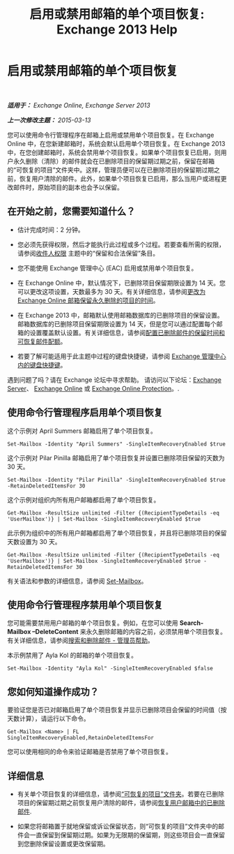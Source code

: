 ﻿---
title: '启用或禁用邮箱的单个项目恢复: Exchange 2013 Help'
TOCTitle: 启用或禁用邮箱的单个项目恢复
ms:assetid: 2e7f1bcd-8395-45ad-86ce-22868bd46af0
ms:mtpsurl: https://technet.microsoft.com/zh-cn/library/Ee633460(v=EXCHG.150)
ms:contentKeyID: 54652238
ms.date: 01/11/2018
mtps_version: v=EXCHG.150
ms.translationtype: HT
---

# 启用或禁用邮箱的单个项目恢复

 

_**适用于：** Exchange Online, Exchange Server 2013_

_**上一次修改主题：** 2015-03-13_

您可以使用命令行管理程序在邮箱上启用或禁用单个项目恢复。在 Exchange Online 中，在您新建邮箱时，系统会默认启用单个项目恢复。在 Exchange 2013 中，在您创建邮箱时，系统会禁用单个项目恢复。如果单个项目恢复已启用，则用户永久删除（清除）的邮件就会在已删除项目的保留期过期之前，保留在邮箱的“可恢复的项目”文件夹中。这样，管理员便可以在已删除项目的保留期过期之前，恢复用户清除的邮件。此外，如果单个项目恢复已启用，那么当用户或进程更改邮件时，原始项目的副本也会予以保留。

## 在开始之前，您需要知道什么？

  - 估计完成时间：2 分钟。

  - 您必须先获得权限，然后才能执行此过程或多个过程。若要查看所需的权限，请参阅[收件人权限](recipients-permissions-exchange-2013-help.md) 主题中的“保留和合法保留”条目。

  - 您不能使用 Exchange 管理中心 (EAC) 启用或禁用单个项目恢复。

  - 在 Exchange Online 中，默认情况下，已删除项目保留期限设置为 14 天。您可以更改这项设置，天数最多为 30 天。有关详细信息，请参阅[更改为 Exchange Online 邮箱保留永久删除的项目的时间](https://technet.microsoft.com/zh-cn/library/dn163584\(v=exchg.150\))。

  - 在 Exchange 2013 中，邮箱默认使用邮箱数据库的已删除项目的保留设置。邮箱数据库的已删除项目保留期限设置为 14 天，但是您可以通过配置每个邮箱的设置覆盖默认设置。有关详细信息，请参阅[配置已删除邮件的保留时间和可恢复邮件配额](configure-deleted-item-retention-and-recoverable-items-quotas-exchange-2013-help.md)。

  - 若要了解可能适用于此主题中过程的键盘快捷键，请参阅 [Exchange 管理中心内的键盘快捷键](keyboard-shortcuts-in-the-exchange-admin-center-exchange-online-protection-help.md)。

遇到问题了吗？请在 Exchange 论坛中寻求帮助。 请访问以下论坛：[Exchange Server](https://go.microsoft.com/fwlink/p/?linkid=60612)、 [Exchange Online](https://go.microsoft.com/fwlink/p/?linkid=267542) 或 [Exchange Online Protection](https://go.microsoft.com/fwlink/p/?linkid=285351)。.

## 使用命令行管理程序启用单个项目恢复

这个示例对 April Summers 邮箱启用了单个项目恢复。

    Set-Mailbox -Identity "April Summers" -SingleItemRecoveryEnabled $true

这个示例对 Pilar Pinilla 邮箱启用了单个项目恢复并设置已删除项目保留的天数为 30 天。

    Set-Mailbox -Identity "Pilar Pinilla" -SingleItemRecoveryEnabled $true -RetainDeletedItemsFor 30

这个示例对组织内所有用户邮箱都启用了单个项目恢复。

    Get-Mailbox -ResultSize unlimited -Filter {(RecipientTypeDetails -eq 'UserMailbox')} | Set-Mailbox -SingleItemRecoveryEnabled $true

此示例为组织中的所有用户邮箱都启用了单个项目恢复，并且将已删除项目的保留天数设置为 30 天。

    Get-Mailbox -ResultSize unlimited -Filter {(RecipientTypeDetails -eq 'UserMailbox')} | Set-Mailbox -SingleItemRecoveryEnabled $true -RetainDeletedItemsFor 30

有关语法和参数的详细信息，请参阅 [Set-Mailbox](https://technet.microsoft.com/zh-cn/library/bb123981\(v=exchg.150\))。

## 使用命令行管理程序禁用单个项目恢复

您可能需要禁用用户邮箱的单个项目恢复。例如，在您可以使用 **Search-Mailbox –DeleteContent** 来永久删除邮箱的内容之前，必须禁用单个项目恢复。有关详细信息，请参阅[搜索和删除邮件 - 管理员帮助](search-for-and-delete-messages-admin-help-exchange-2013-help.md)。

本示例禁用了 Ayla Kol 的邮箱的单个项目恢复。

    Set-Mailbox -Identity "Ayla Kol" -SingleItemRecoveryEnabled $false

## 您如何知道操作成功？

要验证您是否已对邮箱启用了单个项目恢复并显示已删除项目会保留的时间值（按天数计算），请运行以下命令。

    Get-Mailbox <Name> | FL SingleItemRecoveryEnabled,RetainDeletedItemsFor

您可以使用相同的命令来验证邮箱是否禁用了单个项目恢复。

## 详细信息

  - 有关单个项目恢复的详细信息，请参阅[“可恢复的项目”文件夹](recoverable-items-folder-exchange-2013-help.md)。若要在已删除项目的保留期过期之前恢复用户清除的邮件，请参阅[恢复用户邮箱中的已删除邮件](recover-deleted-messages-in-a-user-s-mailbox-exchange-2013-help.md).

  - 如果您将邮箱置于就地保留或诉讼保留状态，则“可恢复的项目”文件夹中的邮件会一直保留到保留期过期。如果为无限期的保留期，则这些项目会一直保留到您删除保留设置或更改保留期。

